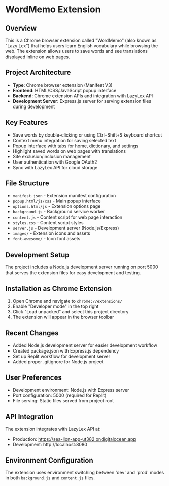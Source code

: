# WordMemo Extension

## Overview
This is a Chrome browser extension called "WordMemo" (also known as "Lazy Lex") that helps users learn English vocabulary while browsing the web. The extension allows users to save words and see translations displayed inline on web pages.

## Project Architecture
- **Type**: Chrome browser extension (Manifest V3)
- **Frontend**: HTML/CSS/JavaScript popup interface
- **Backend**: Chrome extension APIs and integration with LazyLex API
- **Development Server**: Express.js server for serving extension files during development

## Key Features
- Save words by double-clicking or using Ctrl+Shift+S keyboard shortcut
- Context menu integration for saving selected text
- Popup interface with tabs for home, dictionary, and settings
- Highlight saved words on web pages with translations
- Site exclusion/inclusion management
- User authentication with Google OAuth2
- Sync with LazyLex API for cloud storage

## File Structure
- `manifest.json` - Extension manifest configuration
- `popup.html/js/css` - Main popup interface
- `options.html/js` - Extension options page
- `background.js` - Background service worker
- `content.js` - Content script for web page interaction
- `styles.css` - Content script styles
- `server.js` - Development server (Node.js/Express)
- `images/` - Extension icons and assets
- `font-awesome/` - Icon font assets

## Development Setup
The project includes a Node.js development server running on port 5000 that serves the extension files for easy development and testing.

## Installation as Chrome Extension
1. Open Chrome and navigate to `chrome://extensions/`
2. Enable "Developer mode" in the top right
3. Click "Load unpacked" and select this project directory
4. The extension will appear in the browser toolbar

## Recent Changes
- Added Node.js development server for easier development workflow
- Created package.json with Express.js dependency
- Set up Replit workflow for development server
- Added proper .gitignore for Node.js project

## User Preferences
- Development environment: Node.js with Express server
- Port configuration: 5000 (required for Replit)
- File serving: Static files served from project root

## API Integration
The extension integrates with LazyLex API at:
- Production: https://sea-lion-app-ut382.ondigitalocean.app
- Development: http://localhost:8080

## Environment Configuration
The extension uses environment switching between 'dev' and 'prod' modes in both `background.js` and `content.js` files.